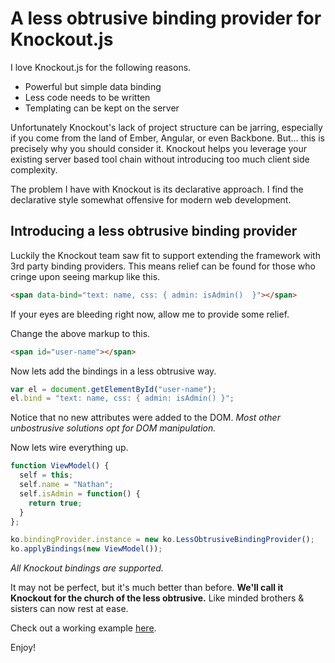 # A less obtrusive binding provider for Knockout.js

I love Knockout.js for the following reasons.

* Powerful but simple data binding
* Less code needs to be written
* Templating can be kept on the server

Unfortunately Knockout's lack of project structure can be jarring, especially if you come from the land of Ember, Angular, or even Backbone. But... this is precisely why you should consider it. Knockout helps you leverage your existing server based tool chain without introducing too much client side complexity.

The problem I have with Knockout is its declarative approach. I find the declarative style somewhat offensive for modern web development.

## Introducing a less obtrusive binding provider

Luckily the Knockout team saw fit to support extending the framework with 3rd party binding providers.
This means relief can be found for those who cringe upon seeing markup like this.

```html
<span data-bind="text: name, css: { admin: isAdmin()  }"></span>
```

If your eyes are bleeding right now, allow me to provide some relief.

Change the above markup to this.

```html
<span id="user-name"></span>
```

 Now lets add the bindings in a less obtrusive way.

 ```javascript
var el = document.getElementById("user-name");
el.bind = "text: name, css: { admin: isAdmin() }";
 ```

Notice that no new attributes were added to the DOM. *Most other unbostrusive solutions opt for DOM manipulation.*

Now lets wire everything up.

```javascript
function ViewModel() {
  self = this;
  self.name = "Nathan";
  self.isAdmin = function() {
    return true;
  }
};

ko.bindingProvider.instance = new ko.LessObtrusiveBindingProvider();
ko.applyBindings(new ViewModel());
```

*All Knockout bindings are supported.*

It may not be perfect, but it's much better than before.
**We'll call it Knockout for the church of the less obtrusive.**
Like minded brothers & sisters can now rest at ease.

Check out a working example [here](http://tinkerbin.com/92C0yXi7).

Enjoy!

